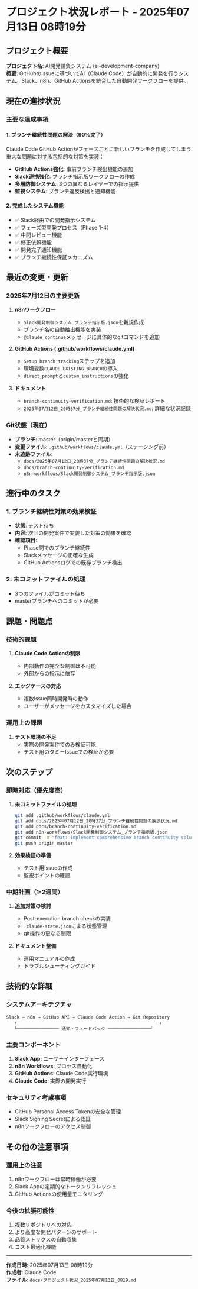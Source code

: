 # プロジェクト状況レポート - 2025年07月13日 08時19分

## プロジェクト概要

**プロジェクト名**: AI開発請負システム (ai-development-company)  
**概要**: GitHubのIssueに基づいてAI（Claude Code）が自動的に開発を行うシステム。Slack、n8n、GitHub Actionsを統合した自動開発ワークフローを提供。

## 現在の進捗状況

### 主要な達成事項

#### 1. ブランチ継続性問題の解決（90%完了）
Claude Code GitHub Actionがフェーズごとに新しいブランチを作成してしまう重大な問題に対する包括的な対策を実装：

- **GitHub Actions強化**: 事前ブランチ検出機能の追加
- **Slack連携強化**: ブランチ指示版ワークフローの作成
- **多層防御システム**: 3つの異なるレイヤーでの指示提供
- **監視システム**: ブランチ違反検出と通知機能

#### 2. 完成したシステム機能
- ✅ Slack経由での開発指示システム
- ✅ フェーズ型開発プロセス（Phase 1-4）
- ✅ 中間レビュー機能
- ✅ 修正依頼機能
- ✅ 開発完了通知機能
- ✅ ブランチ継続性保証メカニズム

## 最近の変更・更新

### 2025年7月12日の主要更新

1. **n8nワークフロー**
   - `Slack開発制御システム_ブランチ指示版.json`を新規作成
   - ブランチ名の自動抽出機能を実装
   - `@claude continue`メッセージに具体的なgitコマンドを追加

2. **GitHub Actions (.github/workflows/claude.yml)**
   - `Setup branch tracking`ステップを追加
   - 環境変数`CLAUDE_EXISTING_BRANCH`の導入
   - `direct_prompt`と`custom_instructions`の強化

3. **ドキュメント**
   - `branch-continuity-verification.md`: 技術的な検証レポート
   - `2025年07月12日_20時37分_ブランチ継続性問題の解決状況.md`: 詳細な状況記録

### Git状態（現在）
- **ブランチ**: master（origin/masterと同期）
- **変更ファイル**: `.github/workflows/claude.yml`（ステージング前）
- **未追跡ファイル**: 
  - `docs/2025年07月12日_20時37分_ブランチ継続性問題の解決状況.md`
  - `docs/branch-continuity-verification.md`
  - `n8n-workflows/Slack開発制御システム_ブランチ指示版.json`

## 進行中のタスク

### 1. ブランチ継続性対策の効果検証
- **状態**: テスト待ち
- **内容**: 次回の開発案件で実装した対策の効果を確認
- **確認項目**:
  - Phase間でのブランチ継続性
  - Slackメッセージの正確な生成
  - GitHub Actionsログでの既存ブランチ検出

### 2. 未コミットファイルの処理
- 3つのファイルがコミット待ち
- masterブランチへのコミットが必要

## 課題・問題点

### 技術的課題

1. **Claude Code Actionの制限**
   - 内部動作の完全な制御は不可能
   - 外部からの指示に依存

2. **エッジケースの対応**
   - 複数Issue同時開発時の動作
   - ユーザーがメッセージをカスタマイズした場合

### 運用上の課題

1. **テスト環境の不足**
   - 実際の開発案件でのみ検証可能
   - テスト用のダミーIssueでの検証が必要

## 次のステップ

### 即時対応（優先度高）

1. **未コミットファイルの処理**
   ```bash
   git add .github/workflows/claude.yml
   git add docs/2025年07月12日_20時37分_ブランチ継続性問題の解決状況.md
   git add docs/branch-continuity-verification.md
   git add n8n-workflows/Slack開発制御システム_ブランチ指示版.json
   git commit -m "feat: Implement comprehensive branch continuity solution"
   git push origin master
   ```

2. **効果検証の準備**
   - テスト用Issueの作成
   - 監視ポイントの確認

### 中期計画（1-2週間）

1. **追加対策の検討**
   - Post-execution branch checkの実装
   - `.claude-state.json`による状態管理
   - git操作の更なる制限

2. **ドキュメント整備**
   - 運用マニュアルの作成
   - トラブルシューティングガイド

## 技術的な詳細

### システムアーキテクチャ
```
Slack → n8n → GitHub API → Claude Code Action → Git Repository
   ↑                                                      ↓
   └──────────────── 通知・フィードバック ────────────────┘
```

### 主要コンポーネント
1. **Slack App**: ユーザーインターフェース
2. **n8n Workflows**: プロセス自動化
3. **GitHub Actions**: Claude Code実行環境
4. **Claude Code**: 実際の開発実行

### セキュリティ考慮事項
- GitHub Personal Access Tokenの安全な管理
- Slack Signing Secretによる認証
- n8nワークフローのアクセス制御

## その他の注意事項

### 運用上の注意
1. n8nワークフローは常時稼働が必要
2. Slack Appの定期的なトークンリフレッシュ
3. GitHub Actionsの使用量モニタリング

### 今後の拡張可能性
1. 複数リポジトリへの対応
2. より高度な開発パターンのサポート
3. 品質メトリクスの自動収集
4. コスト最適化機能

---

**作成日時**: 2025年07月13日 08時19分  
**作成者**: Claude Code  
**ファイル**: `docs/プロジェクト状況_2025年07月13日_0819.md`